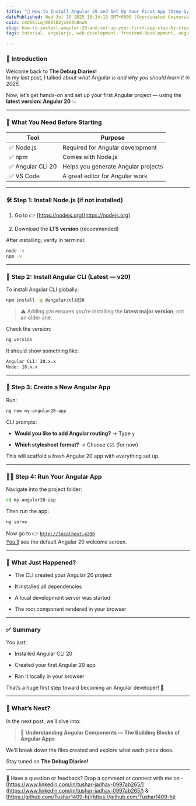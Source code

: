 ```yaml
---
title: "📝 How to Install Angular 20 and Set Up Your First App (Step-by-Step Guide)"
datePublished: Wed Jul 16 2025 16:34:19 GMT+0000 (Coordinated Universal Time)
cuid: cmd66liqj000l02jo950u8nwk
slug: how-to-install-angular-20-and-set-up-your-first-app-step-by-step-guide
tags: tutorial, angularjs, web-development, frontend-development, angular20

---
```


### 👋 Introduction

Welcome back to **The Debug Diaries!**  
In my last post, I talked about *what Angular is and why you should learn it in 2025.*

Now, let’s get hands-on and set up your first Angular project — using the **latest version: Angular 20** 💥

---

### 🧰 What You Need Before Starting

| **Tool** | **Purpose** |
| --- | --- |
| ✅ Node.js | Required for Angular development |
| ✅ npm | Comes with Node.js |
| ✅ Angular CLI 20 | Helps you generate Angular projects |
| ✅ VS Code | A great editor for Angular work |

---

### 🛠️ Step 1: Install Node.js (if not installed)

1. Go to 👉 [https://nodejs.org](https://nodejs.org)
    
2. Download the **LTS version** (recommended)
    

After installing, verify in terminal:

```bash
node -v
npm -v
```

---

### 🚀 Step 2: Install Angular CLI (Latest — v20)

To install Angular CLI globally:

```bash
npm install -g @angular/cli@20
```

> ⚠️ Adding `@20` ensures you’re installing the **latest major version**, not an older one.

Check the version:

```bash
ng version
```

It should show something like:

```bash
Angular CLI: 20.x.x
Node: 18.x.x
```

---

### 📁 Step 3: Create a New Angular App

Run:

```bash
ng new my-angular20-app
```

CLI prompts:

* **Would you like to add Angular routing?** → Type `y`
    
* **Which stylesheet format?** → Choose `CSS` (for now)
    

This will scaffold a fresh Angular 20 app with everything set up.

---

### 👨‍💻 Step 4: Run Your Angular App

Navigate into the project folder:

```bash
cd my-angular20-app
```

Then run the app:

```bash
ng serve
```

Now go to 👉 [`http://localhost:4200`  
You’ll](http://localhost:4200%EF%BF%BCYou%E2%80%99ll) see the default Angular 20 welcome screen.

---

### 🧠 What Just Happened?

* The CLI created your Angular 20 project
    
* It installed all dependencies
    
* A local development server was started
    
* The root component rendered in your browser
    

---

### ✅ Summary

You just:

* Installed Angular CLI 20
    
* Created your first Angular 20 app
    
* Ran it locally in your browser
    

That’s a huge first step toward becoming an Angular developer! 💪

---

### 📌 What’s Next?

In the next post, we’ll dive into:

> 🧱 **Understanding Angular Components — The Building Blocks of Angular Apps**

We’ll break down the files created and explore what each piece does.

Stay tuned on **The Debug Diaries!**

---

💬 Have a question or feedback? Drop a comment or connect with me on -[https://www.linkedin.com/in/tushar-jadhav-0997ab265/](https://www.linkedin.com/in/tushar-jadhav-0997ab265/) & [https://github.com/Tushar1409-hj](https://github.com/Tushar1409-hj)